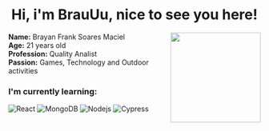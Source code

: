 <h1 align="center"> Hi, i'm BrauUu, nice to see you here! </h1>

<a href="https://github.com/anuraghazra/convoychat">
  <img align="right" height="180em" src="https://github-readme-stats.vercel.app/api/top-langs/?username=brauuu&layout=compact&theme=dark&hide_border=enabled" />
</a>

<div align="left">
  <div>
    <b>Name:</b> Brayan Frank Soares Maciel<br>
    <b>Age:</b> 21 years old<br>
    <b>Profession:</b> Quality Analist<br>
    <b>Passion:</b> Games, Technology and Outdoor activities<br>
  </div>
  <h3>I'm currently learning:</h3>
  <div style="display: inline-block">
    <img alt="React" src="https://img.shields.io/badge/-React-45b8d8?style=flat-square&logo=react&logoColor=white" />
    <img alt="MongoDB" src="https://img.shields.io/badge/-MongoDB-13aa52?style=flat-square&logo=mongodb&logoColor=white" />
    <img alt="Nodejs" src="https://img.shields.io/badge/-Nodejs-43853d?style=flat-square&logo=Node.js&logoColor=white" />
    <img alt="Cypress" src="https://img.shields.io/badge/-Cypress-48484b?style=flat-square&logo=cypress&logoColor=white" />
  </div>
</div>

